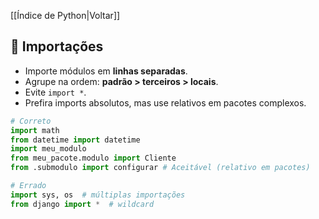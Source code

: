 [[Índice de Python|Voltar]]

## 📌 Importações

- Importe módulos em **linhas separadas**.
- Agrupe na ordem: **padrão > terceiros > locais**.
- Evite `import *`.
- Prefira imports absolutos, mas use relativos em pacotes complexos.

```python
# Correto
import math
from datetime import datetime
import meu_modulo
from meu_pacote.modulo import Cliente
from .submodulo import configurar # Aceitável (relativo em pacotes)

# Errado
import sys, os  # múltiplas importações
from django import *  # wildcard
```